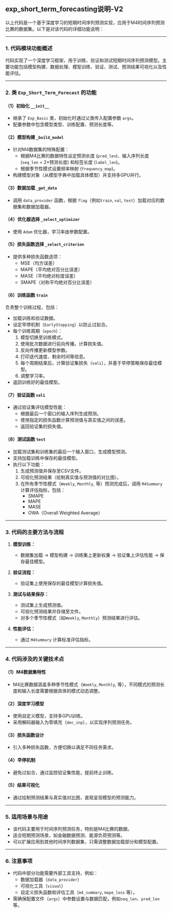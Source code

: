 ## exp_short_term_forecasting说明-V2
以上代码是一个基于深度学习的短期时间序列预测实现，应用于M4时间序列预测比赛的数据集。以下是对该代码的详细功能说明：

---

### 1. **代码模块功能概述**

代码实现了一个深度学习框架，用于训练、验证和测试短期时间序列预测模型。主要功能包括模型构建、数据处理、模型训练、验证、测试、预测结果可视化以及性能评估。

---

### 2. **类 `Exp_Short_Term_Forecast` 的功能**

#### （1）**初始化 `__init__`**
- 继承了 `Exp_Basic` 类，初始化时通过父类传入配置参数 `args`。
- 配置参数中包含模型类型、训练配置、预测长度等。

#### （2）**模型构建 `_build_model`**
- 针对M4数据集的特殊配置：
  - 根据M4比赛的数据特性设定预测长度 (`pred_len`)、输入序列长度 (`seq_len` = 2×预测长度) 和标签长度 (`label_len`)。
  - 根据季节性模式设置频率映射 (`frequency_map`)。
- 构建模型对象（从模型字典中加载具体模型）并支持多GPU并行。

#### （3）**数据加载 `_get_data`**
- 调用 `data_provider` 函数，根据 `flag`（例如`train`, `val`, `test`）加载对应的数据集和数据加载器。

#### （4）**优化器选择 `_select_optimizer`**
- 使用 `Adam` 优化器，学习率由参数配置。

#### （5）**损失函数选择 `_select_criterion`**
- 提供多种损失函数选项：
  - MSE（均方误差）
  - MAPE（平均绝对百分比误差）
  - MASE（平均绝对标度误差）
  - SMAPE（对称平均绝对百分比误差）

#### （6）**训练函数 `train`**
负责整个训练过程，包括：
- 加载训练和验证数据。
- 设定早停机制（`EarlyStopping`）以防止过拟合。
- 每个训练周期（`epoch`）：
  1. 模型切换至训练模式。
  2. 使用批次数据进行前向传播，计算损失值。
  3. 反向传播更新模型参数。
  4. 打印迭代速度、剩余时间等信息。
  5. 每个周期结束后，计算验证集损失（`vali`），并基于早停策略保存最佳模型。
  6. 调整学习率。
- 返回训练好的最佳模型。

#### （7）**验证函数 `vali`**
- 通过验证集评估模型性能：
  - 根据最后一个窗口的输入序列生成预测。
  - 使用指定的损失函数计算预测值与真实值之间的误差。
  - 返回验证集的损失值。

#### （8）**测试函数 `test`**
- 加载测试集和训练集的最后一个输入窗口，生成模型预测。
- 支持加载训练中保存的最佳模型。
- 执行以下功能：
  1. 生成预测值并保存至CSV文件。
  2. 可视化预测结果（绘制真实值与预测值的对比图）。
  3. 在所有季节性模式（`Weekly`, `Monthly`, 等）预测完成后，调用 `M4Summary` 计算评估指标，包括：
     - SMAPE
     - MAPE
     - MASE
     - OWA（Overall Weighted Average）

---

### 3. **代码的主要方法与流程**

1. **模型训练：**
   - 数据集加载 → 模型构建 → 训练集上更新权重 → 验证集上评估性能 → 保存最佳模型。

2. **验证流程：**
   - 验证集上使用保存的最佳模型计算损失值。

3. **测试与结果保存：**
   - 测试集上生成预测值。
   - 可视化预测结果并存储至文件。
   - 对多个季节性模式（如`Weekly`, `Monthly`）预测结果进行评估。

4. **性能评估：**
   - 通过 `M4Summary` 计算标准评估指标。

---

### 4. **代码涉及的关键技术点**

#### （1）**M4数据集特性**
- M4比赛数据涵盖多种季节性模式（`Weekly`, `Monthly`, 等），不同模式的预测长度和输入长度需要根据具体的模式动态调整。

#### （2）**深度学习模型**
- 使用自定义模型，支持多GPU训练。
- 采用解码器输入为零填充（`dec_inp`），以实现序列预测任务。

#### （3）**损失函数设计**
- 引入多种损失函数，方便切换以满足不同任务需求。

#### （4）**早停机制**
- 避免过拟合，通过监控验证集性能，提前终止训练。

#### （5）**结果可视化**
- 通过绘制预测结果与真实值对比图，直观呈现模型的预测能力。

---

### 5. **适用场景与用途**

- 该代码主要用于时间序列预测任务，特别是M4比赛的数据。
- 适合短期预测场景，如金融数据预测、能源负荷预测等。
- 可以扩展应用到其他时间序列数据集，只需调整数据加载部分和模型配置。

---

### 6. **注意事项**
- 代码中部分功能需要外部工具支持，例如：
  - 数据加载器（`data_provider`）
  - 可视化工具（`visual`）
  - 自定义损失函数和评估工具（`m4_summary`, `mape_loss` 等）。
- 需确保配置文件（`args`）中参数设置与数据匹配，例如`seq_len`、`pred_len`等。

